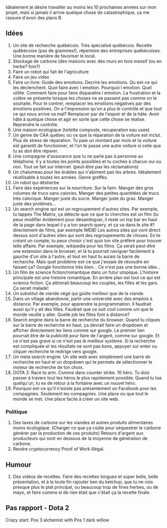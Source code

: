 Idéalement je désire travailler au moins les 10 prochaines années sur mon projet, mais si jamais il arrive quelque chose de catastrophique, ça me rassure d'avoir des plans B.

## Idées

1. Un site de recherche québécois. Très spécialisé québécois. Recette québécoise (pas de grammes!), répertoire des entreprises québécoises. Une bonne manière de favoriser le local.
1. Stockage de carbone (des maisons avec des murs en bois massif (ou en herbe? foin?)
1. Faire un robot qui fait de l'agriculture
1. Faire un jeu video
1. Faire un livre: Guide des emotions. Decrire les emotions. Qu est-ce qui les declenchent. Quoi faire avec l emotion. Pourquoi l emotion. Quel utilite. Comment faire pour faire disparaitre l emotion.
La frustration et la colère se présente lorsque les choses ne se passent pas comme on le souhaite. Pour le contrer, remplacer les émotions négatives par des émotions positives. On a l'impression qu'on a plus le contrôle et que tout ce qui nous arrive va mal? Remplacer par de l'espoir et de la hâte. Avoir hâte à quelque chose et agir en sorte que cette chose se réalise. Reprendre le contrôle.
1. Une maison ecologique (toilette composte, recuperation eau usee)
1. Un genre de CAA québec où ce que la réparation de la voiture est inclut. Plus de stress de réparation. Tu paie un montant par mois et ta voiture est garantit de fonctionner, et l'on te passe une autre voiture si celle que tu as doit être réparer.
1. Une compagnie d'assurance que tu ne parle pas à personne au téléphone. Il y a toutes les points possibles et tu coches à chacun oui ou non. Tout se fait sur internet. (peut-être pas les réclamations)
1. Un chalumeau pour les érables qui n'abiment pas les arbres. Idéalement réutilisable à toutes les années. Genre greffés.
1. Un robot qui désherbe
1. Faire des expériences sur la nourriture. Sur la faim. Manger des gros volumes de trucs sans calories. Manger des petites quantitées de trucs très calorique. Manger juste du sucre. Manger juste du gras. Manger juste des protéines...
1. Un search engine qui est un regroupement d'autres sites. Par exemple, tu tappes The Matrix, ça détecte que ce que tu cherches est un film (tu peux modifier évidement pour désambiguer, il reste un top bar en haut de la page dans lequel il y a ton search query, et ça va dans le site #1 directement de films, par exemple IMDB) Les autres sites qui vont direct dessus sont d'autres sites qui sont des regroupements de choses. En te créant un compte, tu peux choisir c'est quoi ton site préféré pour trouver telle affaire. Par exemple, wikipedia pour les films. Ça serait peut-être une extension dans le browser, et là tu pourrait naviguer facilement à gauche d'un site à l'autre, et tout en haut tu aurais ta barre de recherche. Mais quel problème est-ce que j'essaie de résoudre en faisant ça? Google fonctionne très bien... Ce n'est pas une bonne idée...
1. Un film de science fiction/romantique dans un futur utopique. L'histoire principale est une histoire romantique. En arrière plan est tout ce qui est science fiction. Ça attirerait beaucoup les couples, les filles et les gars. Ça serait malade!
1. Un substitut de viande végé qui goûte meilleur que de la viande.
1. Dans un village abandonné, partir une université avec des emplois à distance. Par exemple, pour apprendre la programmation. Il faudrait aussi qu'il y ait des filles. Faudrait que ce soit cool comme uni que le monde veuille y aller. Quelle job les filles font à distance?
1. Search engine dans la barre de recherche du browser. Quand tu cliques sur la barre de recherche en haut, ça devrait faire un dropdown et afficher directement les liens comme sur google. Le premier lien pourrait être de la publicité pour faire de l'argent, comme sur google. Et ce n'est pas grave si ce n'est pas le meilleur système. Si la recherche est compliquée et les résultats ne sont pas bons, appuyer sur enter ou cliquer recherche te redirige vers google.
1. Un meta search engine. Un site web avec simplement une barre de recherche en haut et un dropdown qui te permets de sélectionner le moteur de recherche de ton choix.
1. DOTA 2: Race to arm. Comme dans counter strike. 10 héro. Tu dois passer à travers tout tes héros le plus rapidement possible. Quand tu tue quelqu'un, tu es de retour à la fontaine avec un nouvel héro.
1. Pourquoi est-ce qu'il n'existe pas présentement un Facebook pour les compagnies. Seulement les compagnies. Une place ou que tout le monde se met. Une place facile à créer un site web.

### Politique

1. Des taxes de carbone sur les viandes et autres produits alimentaires moins écologique. (Charger ce que ça coûte pour séquestrer le carbone générer par la production de ces produits) Retours d'argent aux producteurs qui sont en dessous de la moyenne de génération de carbone.
1. Rendre cryptocurrency Proof of Work illégal.

## Humour

1. Des vidéos de recettes. Faire des recettes longues et super belle, belle présentation, et à la toute fin rajouter ben du ketchup, que tu ne vois presque plus le plat principal, ou beaucoup trop de fines herbes, ou de mayo, et faire comme si de rien était que c'était ça la recette finale.

## Pas rapport - Dota 2

Crazy start: Pos 3 alchemist with Pos 1 dark willow
